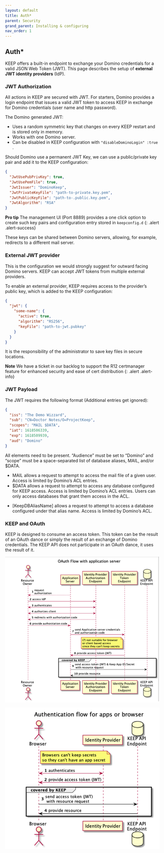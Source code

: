```yaml
---
layout: default
title: Auth*
parent: Security
grand_parent: Installing & configuring
nav_order: 1
---
```


## Auth\*

KEEP offers a built-in endpoint to exchange your Domino credentials for a valid JSON Web Token (JWT). This page describes the setup of **external JWT identity providers** (IdP).

### JWT Authorization

All actions in KEEP are secured with JWT. For starters, Domino provides a login endpoint that issues a valid JWT token to access KEEP in exchange for Domino credentials (user name and http password).

The Domino generated JWT:

- Uses a random symmetric key that changes on every KEEP restart and is stored only in memory.
- Works with one Domino server.
- Can be disabled in KEEP configuration with `"disableDominoLogin" :true` .

Should Domino use a permanent JWT Key, we can use a public/private key pair and add it to the KEEP configuration:

```json
{
  "JwtUsePubPrivKey": true,
  "JwtUsePemFile": true,
  "JwtIssuer": "DominoKeep",
  "JwtPrivateKeyFile": "path-to-private.key.pem",
  "JwtPublicKeyFile": "path-to-.public.key.pem",
  "JwtAlgorithm": "RSA"
}
```

**Pro tip** The management UI (Port 8889) provides a one click option to create such key pairs and configuration entry stored in `keepconfig.d`
{: .alert .alert-success}

These keys can be shared between Domino servers, allowing, for example, redirects to a different mail server.

### External JWT provider

This is the configuration we would strongly suggest for outward facing Domino servers. KEEP can accept JWT tokens from multiple external providers.

To enable an external provider, KEEP requires access to the provider’s public key, which is added to the KEEP configuration:

```json
{
  "jwt": {
    "some-name": {
      "active": true,
      "algorithm": "RS256",
      "keyFile": "path-to-jwt.pubkey"
    }
  }
}
```

It is the responsibility of the administrator to save key files in secure locations.

**Note** We have a ticket in our backlog to support the R12 certmanager feature for enhanced security and ease of cert distribution
{: .alert .alert-info}

### JWT Payload

The JWT requires the following format (Additional entries get ignored):

```json
{
  "iss": "The Demo Wizzard",
  "sub": "CN=Doctor Notes/O=ProjectKeep",
  "scopes": "MAIL $DATA",
  "iat": 1618506339,
  "exp": 1618509939,
  "aud": "Domino"
}
```

All elements need to be present. “Audience” must be set to “Domino” and “scope” must be a space-separated list of database aliases, MAIL, and/or $DATA.

- MAIL allows a request to attempt to access the mail file of a given user. Access is limited by Domino’s ACL entries.
- $DATA allows a request to attempt to access any database configured for KEEP access. Access is limited by Domino’s ACL entries. Users can only access databases that grant them access in the ACL.
<!-- - $DECRYPT (WIP) Allow to decrypt documents secured with encryption. Without that parameter no access to an ID in the ID vault is attempted. -->
- [KeepDBAliasName] allows a request to attempt to access a database configured under that alias name. Access is limited by Domino’s ACL.

### KEEP and OAuth

KEEP is designed to consume an access token. This token can be the result of an OAuth dance or simply the result of an exchange of Domino credentials. The KEEP API does not participate in an OAuth dance, it uses the result of it.

![Flow Diagram](../../../assets/images/KEEPFlowDiagram.png)

![Flow Diagram2](../../../assets/images/FlowDiagramKeep.png)
